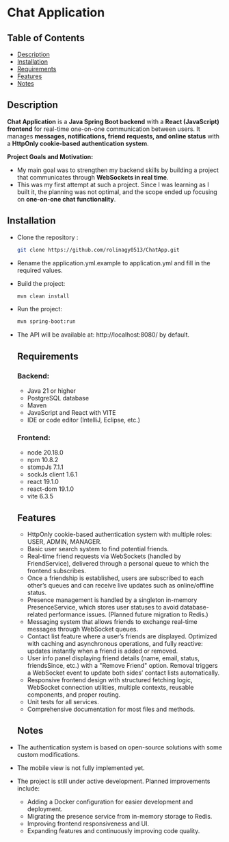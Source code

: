 # Chat Application

## Table of Contents
- [Description](#description)
- [Installation](#installation)
- [Requirements](#requirements)
- [Features](#features)
- [Notes](#notes)


## Description

**Chat Application** is a **Java Spring Boot backend** with a **React (JavaScript) frontend** for real-time one-on-one communication between users. It manages **messages, notifications, friend requests, and online status** with a **HttpOnly cookie-based authentication system**. 

**Project Goals and Motivation:**
  - My main goal was to strengthen my backend skills by building a project that communicates through **WebSockets in real time**.  
  - This was my first attempt at such a project. Since I was learning as I built it, the planning was not optimal, and the scope ended up focusing on **one-on-one chat functionality**.  

## Installation

- Clone the repository :
  ```bash
  git clone https://github.com/rolinagy0513/ChatApp.git
- Rename the application.yml.example to application.yml and fill in the required values.
- Build the project:
  ```bash
  mvn clean install
- Run the project:
  ```bash
  mvn spring-boot:run
- The API will be available at: http://localhost:8080/ by default.


  ## Requirements

  ### Backend:
    - Java 21 or higher  
    - PostgreSQL database  
    - Maven
    - JavaScript and React with VITE 
    - IDE or code editor (IntelliJ, Eclipse, etc.)
   
  ### Frontend:
    - node 20.18.0
    - npm 10.8.2
    - stompJs 7.1.1
    - sockJs client 1.6.1
    - react 19.1.0
    - react-dom 19.1.0
    - vite 6.3.5

  
  ## Features

  - HttpOnly cookie-based authentication system with multiple roles: USER, ADMIN, MANAGER.
  - Basic user search system to find potential friends.
  - Real-time friend requests via WebSockets (handled by FriendService), delivered through a personal queue to which the frontend subscribes.
  - Once a friendship is established, users are subscribed to each other’s queues and can receive live updates such as online/offline status.
  - Presence management is handled by a singleton in-memory PresenceService, which stores user statuses to avoid database-related performance issues. (Planned future migration to Redis.)
  - Messaging system that allows friends to exchange real-time messages through WebSocket queues.
  - Contact list feature where a user’s friends are displayed. Optimized with caching and asynchronous operations, and fully reactive: updates instantly when a friend is added or removed.
  - User info panel displaying friend details (name, email, status, friendsSince, etc.) with a "Remove Friend" option. Removal triggers a WebSocket event to update both sides’ contact lists automatically.
  - Responsive frontend design with structured fetching logic, WebSocket connection utilities, multiple contexts, reusable components, and proper routing.
  - Unit tests for all services.
  - Comprehensive documentation for most files and methods.


  ## Notes

- The authentication system is based on open-source solutions with some custom modifications.
- The mobile view is not fully implemented yet.
- The project is still under active development. Planned improvements include:
  - Adding a Docker configuration for easier development and deployment.
  - Migrating the presence service from in-memory storage to Redis.
  - Improving frontend responsiveness and UI.
  - Expanding features and continuously improving code quality.
